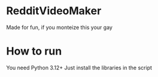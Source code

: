 # RedditVideoMaker
Made for fun, if you monteize this your gay
# How to run 
You need Python 3.12+ 
Just install the libraries in the script 
